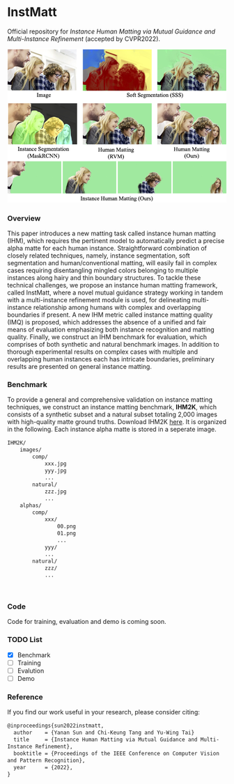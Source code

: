 # InstMatt
Official repository for *Instance Human Matting via Mutual Guidance and Multi-Instance Refinement* (accepted by CVPR2022).

<img src="figures/teaser.png" style="width:550px;" />

### Overview

This paper introduces a new matting task called instance human matting (IHM), which requires the pertinent model to automatically predict a precise alpha matte for each human instance.  Straightforward combination of  closely related techniques, namely, instance segmentation, soft segmentation and human/conventional matting, will easily fail in complex cases requiring disentangling mingled colors belonging to multiple instances along hairy and thin boundary structures.  To tackle these technical challenges, we propose an instance human matting framework, called InstMatt, where a novel mutual guidance strategy working in tandem with a multi-instance refinement module is used, for delineating multi-instance relationship among humans with complex and overlapping boundaries if present. A new IHM metric called instance matting quality (IMQ) is proposed, which addresses the absence of a unified and fair means of evaluation emphasizing  both instance recognition and matting quality. Finally, we construct an IHM benchmark for evaluation, which comprises of both synthetic and natural benchmark images. In addition to thorough experimental results on complex cases with multiple and overlapping human instances each has intricate boundaries, preliminary results are presented on general instance matting.

### Benchmark

To provide a general and comprehensive validation on instance matting techniques, we construct an instance matting benchmark,  **IHM2K**, which consists of a synthetic  subset and a natural subset totaling 2,000 images with high-quality matte ground truths. Download IHM2K [here](https://drive.google.com/file/d/1fjqfF-Zn6GoEsp0jPJqDbcGQsHm2YZ4w/view?usp=sharing). It is organized in the following. Each instance alpha matte is stored in a seperate image.

```
IHM2K/
    images/
        comp/
            xxx.jpg
            yyy.jpg
            ...
        natural/
            zzz.jpg
            ...
    alphas/
        comp/
            xxx/
                00.png
                01.png
                ...
            yyy/
            ...
        natural/
            zzz/
            ...

				
```

### Code

Code for training, evaluation and demo is coming soon.

### TODO List

- [x] Benchmark
- [ ] Training
- [ ] Evalution
- [ ] Demo

### Reference

If you find our work useful in your research, please consider citing:

```
@inproceedings{sun2022instmatt,
  author    = {Yanan Sun and Chi-Keung Tang and Yu-Wing Tai}
  title     = {Instance Human Matting via Mutual Guidance and Multi-Instance Refinement},
  booktitle = {Proceedings of the IEEE Conference on Computer Vision and Pattern Recognition},
  year      = {2022},
}
```

